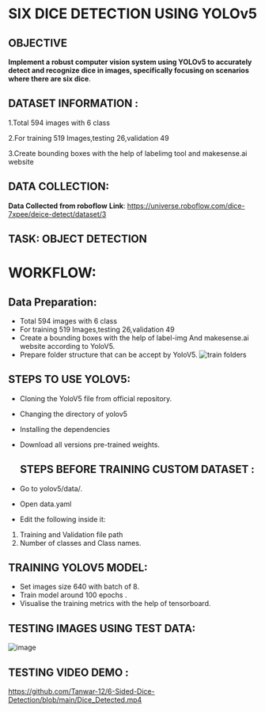 # SIX DICE DETECTION USING YOLOv5
## OBJECTIVE
**Implement a robust computer vision system using YOLOv5 to accurately detect and recognize dice in images, specifically focusing on scenarios where there are six dice**.

## DATASET INFORMATION : 
1.Total 594 images with 6 class

2.For training 519 Images,testing 26,validation 49

3.Create bounding boxes with the help of labelimg tool and makesense.ai website

## DATA COLLECTION:
**Data Collected from roboflow**
**Link**: https://universe.roboflow.com/dice-7xpee/deice-detect/dataset/3

## TASK: OBJECT DETECTION

# WORKFLOW:
  ## Data Preparation:
  * Total 594 images with 6 class
  * For training 519 Images,testing 26,validation 49
  * Create a bounding boxes with the help of label-img And makesense.ai website according to YoloV5.
  * Prepare folder structure that can be accept by YoloV5.
  ![train folders](https://github.com/Tanwar-12/Face-Mask-Detection/assets/110081008/69b19a8e-2f81-4d9b-a762-ffa73ac59be1)
## STEPS TO USE YOLOV5: 
* Cloning the YoloV5 file from official repository.
* Changing the directory of yolov5
* Installing the dependencies
* Download all versions pre-trained weights.

   ## STEPS BEFORE TRAINING CUSTOM DATASET :
* Go to yolov5/data/.
* Open data.yaml
* Edit the following inside it:

 1. Training and Validation file path
 2. Number of classes and Class names.

  ## TRAINING YOLOV5 MODEL:
* Set images size 640 with batch of 8.
* Train model around 100 epochs .
* Visualise the training metrics with the help of tensorboard.

 ## TESTING IMAGES USING TEST DATA:
 ![image](https://github.com/user-attachments/assets/250ee635-9e99-47d5-b1e0-06580c008ff0)

 ## TESTING VIDEO DEMO :
 
https://github.com/Tanwar-12/6-Sided-Dice-Detection/blob/main/Dice_Detected.mp4



